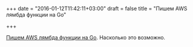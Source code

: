 +++
date = "2016-01-12T11:42:11+03:00"
draft = false
title = "Пишем AWS лямбда функции на Go"

+++

<p><a href="http://jacopodaeli.com/writing-aws-lambda-functions-in-go/">Пишем AWS лямбда функции на Go</a>. Насколько это возможно.</p>

